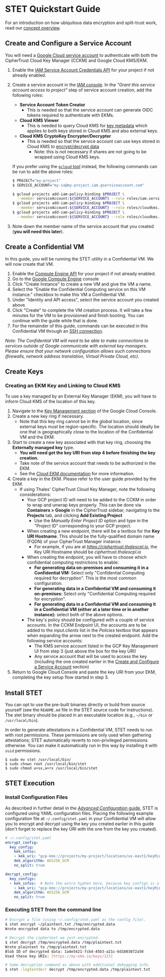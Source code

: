 # STET Quickstart Guide

For an introduction on how ubiquitous data encryption and split-trust work, read
our
[concept overview](https://cloud.google.com/compute/confidential-vm/docs/ubiquitous-data-encryption).

## Create and Configure a Service Account

You will need a
[Google Cloud service account](https://cloud.google.com/iam/docs/creating-managing-service-accounts#creating)
to authenticate with both the CipherTrust Cloud Key Manager (CCKM) and Google
Cloud KMS/EKM.

1.  Enable the
    [IAM Service Account Credentials API](https://console.cloud.google.com/apis/api/iamcredentials.googleapis.com/overview)
    for your project if not already enabled.
2.  Create a service account in the
    [IAM console](https://console.cloud.google.com/iam-admin/serviceaccounts).
    In the *"Grant this service account access to project"* step of service
    account creation, add the following roles:

    *   **Service Account Token Creator**
        *   This is needed so that the service account can generate OIDC tokens
            required to authenticate with EKMs.
    *   **Cloud KMS Viewer**
        *   This is needed to query Cloud KMS for
            [key metadata](https://cloud.google.com/kms/docs/reference/permissions-and-roles)
            which applies to both keys stored in Cloud KMS and also external
            keys.
    *   **Cloud KMS CryptoKey Encrypter/Decrypter**
        *   This is needed so that the service account can use keys stored in
            Cloud KMS to
            [encrypt/decrypt data](https://cloud.google.com/kms/docs/reference/permissions-and-roles)
            *   Note: this is not necessary if shares are not going to be
                wrapped using Cloud KMS keys.

    If you prefer using the [`gcloud` tool](https://cloud.google.com/sdk/gcloud)
    instead, the following commands can be run to add the above roles:

    ```bash
    $ PROJECT="my-project"
    $ SERVICE_ACCOUNT="my-sa@my-project.iam.gserviceaccount.com"

    $ gcloud projects add-iam-policy-binding $PROJECT \
      --member serviceAccount:${SERVICE_ACCOUNT} --role roles/iam.serviceAccountTokenCreator
    $ gcloud projects add-iam-policy-binding $PROJECT \
      --member serviceAccount:${SERVICE_ACCOUNT} --role roles/cloudkms.viewer
    $ gcloud projects add-iam-policy-binding $PROJECT \
      --member serviceAccount:${SERVICE_ACCOUNT} --role roles/cloudkms.cryptoKeyDecrypter
    ```

3.  Note down the member name of the service account that you created (**you
    will need this later**).

## Create a Confidential VM

In this guide, you will be running the STET utility in a Confidential VM. We
will now create that VM.

1.  Enable the
    [Compute Engine API](https://console.cloud.google.com/apis/api/compute.googleapis.com/overview)
    for your project if not already enabled.
1.  Go to the [Google Compute Engine](http://console.cloud.google.com/compute)
    console
1.  Click "Create Instance" to create a new VM and give the VM a name.
1.  Select the "Enable the Confidential Computing service on this VM instance."
    checkbox to make this VM a Confidential VM.
1.  Under "Identity and API access", select the service account you created
    above.
1.  Click "Create" to complete the VM creation process. It will take a few
    minutes for the VM to be provisioned and finish booting. You can continue
    with the guide while that is done.
1.  For the remainder of this guide, commands can be executed in this
    Confidential VM through an
    [SSH connection](https://cloud.google.com/compute/docs/instances/connecting-to-instance).

*Note: The Confidential VM will need to be able to make connections to services
outside of Google communicate with external key managers. Please ensure that
your network configuration allows such connections (firewalls, network address
translation, Virtual Private Cloud, etc).*

## Create Keys

### Creating an EKM Key and Linking to Cloud KMS

To use a key managed by an External Key Manager (EKM), you will have to inform
Cloud KMS of the location of this key.

1.  Navigate to the
    [Key Management section](https://console.cloud.google.com/security/kms/keyrings)
    of the Google Cloud Console.
1.  Create a new key ring if necessary.
    *   Note that this key ring cannot be in the *global* location, since
        external keys must be region-specific. The location should ideally be
        one that is geographically close to the location of the Confidential VM
        and the EKM.
1.  Start to create a new key associated with that key ring, choosing the
    **Externally managed key** type.
    *   **You will need get the key URI from step 4 before finishing the key
        creation.**
    *   Take note of the service account that needs to be authorized in the EKM.
    *   See the
        [Cloud EKM documentation](https://cloud.google.com/kms/docs/managing-external-keys)
        for more information.
1.  Create a key in the EKM. Please refer to the user guide provided by the EKM.
    *   If using Thales' CipherTrust Cloud Key Manager, note the following
        considerations:
        *   Your GCP project ID will need to be added to the CCKM in order to
            wrap and unwrap keys properly. This can be done via **Containers >
            Google** in the CipherTrust sidebar, navigating to the **Projects**
            tab, and clicking **Add Existing Project**
            *   Use the *Manually Enter Project ID* option and type in the
                "Project ID" corresponding to your GCP project.
        *   When creating a new endpoint, there will be a textbox for the **Key
            URI Hostname**. This should be the fully-qualified domain name
            (FQDN) of your CipherTrust Manager instance.
            *   For example, if you are at *https://ciphertrust.thalescpl.io*,
                the Key URI Hostname should be *ciphertrust.thalescpl.io*
        *   When creating the endpoint, you will have to choose which
            confidential computing restrictions to enable:
            *   **For generating data on-premises and consuming it in a
                Confidential VM:** Select only "Confidential Computing required
                for decryption". This is the most common configuration.
            *   **For generating data in a Confidential VM and consuming it
                on-premises:** Select only "Confidential Computing required for
                encryption".
            *   **For generating data in a Confidential VM and consuming it in a
                Confidential VM (either at a later time or in another
                instance):** select both of the above options.
        *   The key's policy should be configured with a couple of service
            accounts. In the CCKM Endpoint UI, the accounts are to be added to
            the *input.clients* list in the *Policies* textbox that appears when
            expanding the arrow next to the created endpoint. Add the following
            service accounts:
            *   The KMS service account listed in the GCP Key Management UI from
                step 3 (just above the box for the key URI)
            *   Any service account that will be used to access the key
                (including the one created earlier in the
                [Create and Configure a Service Account](#create-and-configure-a-service-account)
                section)
1.  Return to Google Cloud Console and paste the key URI from your EKM,
    completing the key setup flow started in step 3.

## Install STET

You can opt to use the pre-built binaries directly or build from source yourself
(see the `README.md` file in the STET source code for instructions). The stet
binary should be placed in an executable location (e.g., `~/bin` or
`/usr/local/bin`).

In order to generate attestations in a Confidential VM, STET needs to run with
root permissions. These permissions are only used when gathering attestations;
STET automatically reverts to non-privileged permissions otherwise. You can make
it automatically run in this way by installing it with `suid` permissions.

```
$ sudo mv stet /usr/local/bin/
$ sudo chown root /usr/local/bin/stet
$ sudo chmod u+sx,a+rx /usr/local/bin/stet
```

## STET Execution

### Install Configuration Files

As described in further detail in the
[*Advanced Configuration* guide](advanced_configuration.md), STET is configured
using YAML configuration files. Placing the following example configuration file
at `~/.config/stet.yaml` in your Confidential VM will allow you to encrypt and
decrypt using the key you created earlier in this guide (don't forget to replace
the key URI with the one from the key you created).

```yaml
# ~/.config/stet.yaml
encrypt_config:
  key_config:
    kek_infos:
    - kek_uri: "gcp-kms://projects/my-project/locations/us-east1/keyRings/my-keyring/cryptoKeys/my-key"
    dek_algorithm: AES256_GCM
    no_split: true

decrypt_config:
  key_configs:
  - kek_infos:  # Note the extra hyphen here, because key_configs is a repeated field.
    - kek_uri: "gcp-kms://projects/my-project/locations/us-east1/keyRings/my-keyring/cryptoKeys/my-key"
    dek_algorithm: AES256_GCM
    no_split: true
```

### Executing STET from the command line

```bash
# Encrypt a file (using ~/.config/stet.yaml as the config file).
$ stet encrypt ~/plaintext.txt /tmp/encrypted.data
Wrote encrypted data to /tmp/encrypted.data

# Decrypt the ciphertext we just encrypted.
$ stet decrypt /tmp/encrypted.data /tmp/plaintext.txt
Wrote plaintext to /tmp/plaintext.txt
Blob ID of decrypted data: 1a4e5421-7cb4-45b3-a21c-6d1803872a50
Used these key URIs: [https://my-ekm.io/keys/123]

# Same decryption command as above with additional debugging info.
$ stet -logtostderr decrypt /tmp/encrypted.data /tmp/plaintext.txt
```
